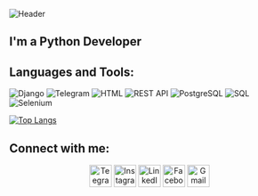 ![Header](https://github.com/QShuhrat/QShuhrat/blob/main/assets/SHUHRAT.jpg?raw=true)


## I'm a Python Developer

## Languages and Tools:
![Django](https://img.shields.io/badge/Django-000001?style=for-the-badge&logo=django)
![Telegram](https://img.shields.io/badge/telegram_bot-000001?style=for-the-badge&logo=telegram&logoColor=0A2C1F)
![HTML](https://img.shields.io/badge/html-000001?style=for-the-badge&logo=html5)
![REST API](https://img.shields.io/badge/REST_API-000001?style=for-the-badge&logo=fastapi)
![PostgreSQL](https://img.shields.io/badge/PostgreSQL-000001?style=for-the-badge&logo=postgresql&logoColor=28A8E8)
![SQL](https://img.shields.io/badge/SQL-000001?style=for-the-badge&logo=mysql&logoColor=28A8E8)
![Selenium](https://img.shields.io/badge/parsing-000001?style=for-the-badge&logo=selenium&logoColor=28A8E8)



[![Top Langs](https://github-readme-stats.vercel.app/api/top-langs/?username=kshukhrat&layout=compact)](https://github.com/kshukhrat/github-readme-stats)


## Connect with me:
<p align="center">
    <a href="https://t.me/q5huhrat" target="blank"><img align="center" src="https://cdn-icons-png.flaticon.com/512/2111/2111646.png" alt="Teegram" height="40" width="40" /></a>
    <a href="https://www.instagram.com/5huxrat/" target="blank"><img align="center" src="https://cdn-icons-png.flaticon.com/512/3955/3955024.png" alt="Instagram" height="40" width="40" /></a>
    <a href="https://www.linkedin.com/in/shuhrat-qayumov-8aa503247/" target="blank"><img align="center" src="https://cdn-icons-png.flaticon.com/512/4494/4494497.png" alt="LinkedIn" height="40" width="40" /></a>
    <a href="https://www.facebook.com/5huhrat" target="blank"><img align="center" src="https://cdn-icons-png.flaticon.com/512/145/145802.png" alt="Facebook" height="40" width="40" /></a>
    <a href="https://www.facebook.com/5huhrat" target="blank"><img align="center" src="https://cdn.icon-icons.com/icons2/730/PNG/512/gmail_icon-icons.com_62758.png" alt="Gmail" height="40" width="40" /></a>
</p>

